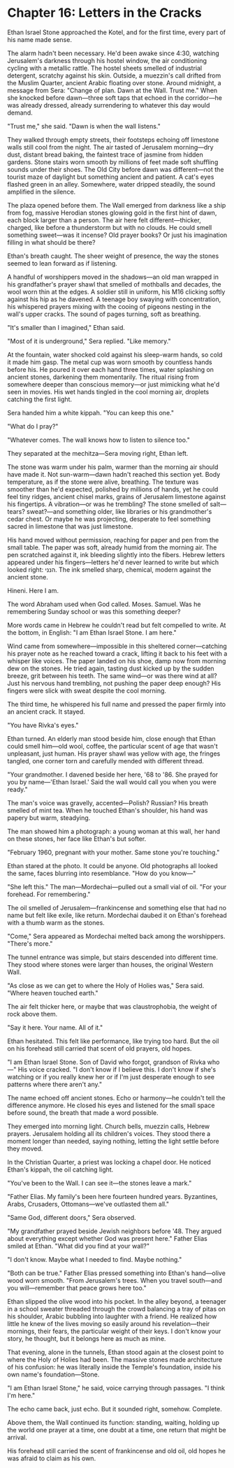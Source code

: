 # Chapter 16: Letters in the Cracks

Ethan Israel Stone approached the Kotel, and for the first time, every part of his name made sense.

The alarm hadn't been necessary. He'd been awake since 4:30, watching Jerusalem's darkness through his hostel window, the air conditioning cycling with a metallic rattle. The hostel sheets smelled of industrial detergent, scratchy against his skin. Outside, a muezzin's call drifted from the Muslim Quarter, ancient Arabic floating over stone. Around midnight, a message from Sera: "Change of plan. Dawn at the Wall. Trust me." When she knocked before dawn—three soft taps that echoed in the corridor—he was already dressed, already surrendering to whatever this day would demand.

"Trust me," she said. "Dawn is when the wall listens."

They walked through empty streets, their footsteps echoing off limestone walls still cool from the night. The air tasted of Jerusalem morning—dry dust, distant bread baking, the faintest trace of jasmine from hidden gardens. Stone stairs worn smooth by millions of feet made soft shuffling sounds under their shoes. The Old City before dawn was different—not the tourist maze of daylight but something ancient and patient. A cat's eyes flashed green in an alley. Somewhere, water dripped steadily, the sound amplified in the silence.

The plaza opened before them. The Wall emerged from darkness like a ship from fog, massive Herodian stones glowing gold in the first hint of dawn, each block larger than a person. The air here felt different—thicker, charged, like before a thunderstorm but with no clouds. He could smell something sweet—was it incense? Old prayer books? Or just his imagination filling in what should be there?

Ethan's breath caught. The sheer weight of presence, the way the stones seemed to lean forward as if listening.

A handful of worshippers moved in the shadows—an old man wrapped in his grandfather's prayer shawl that smelled of mothballs and decades, the wool worn thin at the edges. A soldier still in uniform, his M16 clicking softly against his hip as he davened. A teenage boy swaying with concentration, his whispered prayers mixing with the cooing of pigeons nesting in the wall's upper cracks. The sound of pages turning, soft as breathing.

"It's smaller than I imagined," Ethan said.

"Most of it is underground," Sera replied. "Like memory."

At the fountain, water shocked cold against his sleep-warm hands, so cold it made him gasp. The metal cup was worn smooth by countless hands before his. He poured it over each hand three times, water splashing on ancient stones, darkening them momentarily. The ritual rising from somewhere deeper than conscious memory—or just mimicking what he'd seen in movies. His wet hands tingled in the cool morning air, droplets catching the first light.

Sera handed him a white kippah. "You can keep this one."

"What do I pray?"

"Whatever comes. The wall knows how to listen to silence too."

They separated at the mechitza—Sera moving right, Ethan left.

The stone was warm under his palm, warmer than the morning air should have made it. Not sun-warm—dawn hadn't reached this section yet. Body temperature, as if the stone were alive, breathing. The texture was smoother than he'd expected, polished by millions of hands, yet he could feel tiny ridges, ancient chisel marks, grains of Jerusalem limestone against his fingertips. A vibration—or was he trembling? The stone smelled of salt—tears? sweat?—and something older, like libraries or his grandmother's cedar chest. Or maybe he was projecting, desperate to feel something sacred in limestone that was just limestone.

His hand moved without permission, reaching for paper and pen from the small table. The paper was soft, already humid from the morning air. The pen scratched against it, ink bleeding slightly into the fibers. Hebrew letters appeared under his fingers—letters he'd never learned to write but which looked right: הנני. The ink smelled sharp, chemical, modern against the ancient stone.

Hineni. Here I am.

The word Abraham used when God called. Moses. Samuel. Was he remembering Sunday school or was this something deeper?

More words came in Hebrew he couldn't read but felt compelled to write. At the bottom, in English: "I am Ethan Israel Stone. I am here."

Wind came from somewhere—impossible in this sheltered corner—catching his prayer note as he reached toward a crack, lifting it back to his feet with a whisper like voices. The paper landed on his shoe, damp now from morning dew on the stones. He tried again, tasting dust kicked up by the sudden breeze, grit between his teeth. The same wind—or was there wind at all? Just his nervous hand trembling, not pushing the paper deep enough? His fingers were slick with sweat despite the cool morning.

The third time, he whispered his full name and pressed the paper firmly into an ancient crack. It stayed.

"You have Rivka's eyes."

Ethan turned. An elderly man stood beside him, close enough that Ethan could smell him—old wool, coffee, the particular scent of age that wasn't unpleasant, just human. His prayer shawl was yellow with age, the fringes tangled, one corner torn and carefully mended with different thread.

"Your grandmother. I davened beside her here, '68 to '86. She prayed for you by name—'Ethan Israel.' Said the wall would call you when you were ready."

The man's voice was gravelly, accented—Polish? Russian? His breath smelled of mint tea. When he touched Ethan's shoulder, his hand was papery but warm, steadying.

The man showed him a photograph: a young woman at this wall, her hand on these stones, her face like Ethan's but softer.

"February 1960, pregnant with your mother. Same stone you're touching."

Ethan stared at the photo. It could be anyone. Old photographs all looked the same, faces blurring into resemblance. "How do you know—"

"She left this." The man—Mordechai—pulled out a small vial of oil. "For your forehead. For remembering."

The oil smelled of Jerusalem—frankincense and something else that had no name but felt like exile, like return. Mordechai daubed it on Ethan's forehead with a thumb warm as the stones.

"Come," Sera appeared as Mordechai melted back among the worshippers. "There's more."

The tunnel entrance was simple, but stairs descended into different time. They stood where stones were larger than houses, the original Western Wall.

"As close as we can get to where the Holy of Holies was," Sera said. "Where heaven touched earth."

The air felt thicker here, or maybe that was claustrophobia, the weight of rock above them.

"Say it here. Your name. All of it."

Ethan hesitated. This felt like performance, like trying too hard. But the oil on his forehead still carried that scent of old prayers, old hopes.

"I am Ethan Israel Stone. Son of David who forgot, grandson of Rivka who—" His voice cracked. "I don't know if I believe this. I don't know if she's watching or if you really knew her or if I'm just desperate enough to see patterns where there aren't any."

The name echoed off ancient stones. Echo or harmony—he couldn't tell the difference anymore. He closed his eyes and listened for the small space before sound, the breath that made a word possible.

They emerged into morning light. Church bells, muezzin calls, Hebrew prayers. Jerusalem holding all its children's voices. They stood there a moment longer than needed, saying nothing, letting the light settle before they moved.

In the Christian Quarter, a priest was locking a chapel door. He noticed Ethan's kippah, the oil catching light.

"You've been to the Wall. I can see it—the stones leave a mark."

"Father Elias. My family's been here fourteen hundred years. Byzantines, Arabs, Crusaders, Ottomans—we've outlasted them all."

"Same God, different doors," Sera observed.

"My grandfather prayed beside Jewish neighbors before '48. They argued about everything except whether God was present here." Father Elias smiled at Ethan. "What did you find at your wall?"

"I don't know. Maybe what I needed to find. Maybe nothing."

"Both can be true." Father Elias pressed something into Ethan's hand—olive wood worn smooth. "From Jerusalem's trees. When you travel south—and you will—remember that peace grows here too."

Ethan slipped the olive wood into his pocket. In the alley beyond, a teenager in a school sweater threaded through the crowd balancing a tray of pitas on his shoulder, Arabic bubbling into laughter with a friend. He realized how little he knew of the lives moving so easily around his revelation—their mornings, their fears, the particular weight of their keys. I don't know your story, he thought, but it belongs here as much as mine.

That evening, alone in the tunnels, Ethan stood again at the closest point to where the Holy of Holies had been. The massive stones made architecture of his confusion: he was literally inside the Temple's foundation, inside his own name's foundation—Stone.

"I am Ethan Israel Stone," he said, voice carrying through passages. "I think I'm here."

The echo came back, just echo. But it sounded right, somehow. Complete.

Above them, the Wall continued its function: standing, waiting, holding up the world one prayer at a time, one doubt at a time, one return that might be arrival.

His forehead still carried the scent of frankincense and old oil, old hopes he was afraid to claim as his own.
